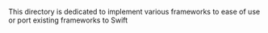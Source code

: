 This directory is dedicated to implement various frameworks to ease of use or port existing frameworks to Swift
